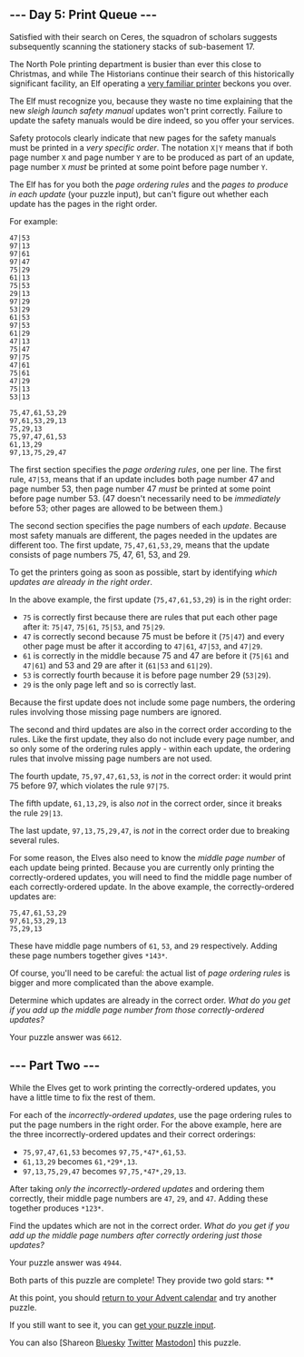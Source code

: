 \--- Day 5: Print Queue ---
----------

Satisfied with their search on Ceres, the squadron of scholars suggests
subsequently scanning the stationery stacks of sub-basement 17.

The North Pole printing department is busier than ever this close to Christmas,
and while The Historians continue their search of this historically significant
facility, an Elf operating a [very familiar printer](/2017/day/1) beckons you
over.

The Elf must recognize you, because they waste no time explaining that the new
*sleigh launch safety manual* updates won't print correctly. Failure to update
the safety manuals would be dire indeed, so you offer your services.

Safety protocols clearly indicate that new pages for the safety manuals must be
printed in a *very specific order*. The notation `X|Y` means that if both page
number `X` and page number `Y` are to be produced as part of an update, page
number `X` *must* be printed at some point before page number `Y`.

The Elf has for you both the *page ordering rules* and the *pages to produce in
each update* (your puzzle input), but can't figure out whether each update has
the pages in the right order.

For example:

```
47|53
97|13
97|61
97|47
75|29
61|13
75|53
29|13
97|29
53|29
61|53
97|53
61|29
47|13
75|47
97|75
47|61
75|61
47|29
75|13
53|13

75,47,61,53,29
97,61,53,29,13
75,29,13
75,97,47,61,53
61,13,29
97,13,75,29,47

```

The first section specifies the *page ordering rules*, one per line. The first
rule, `47|53`, means that if an update includes both page number 47 and page
number 53, then page number 47 *must* be printed at some point before page
number 53. (47 doesn't necessarily need to be *immediately* before 53; other
pages are allowed to be between them.)

The second section specifies the page numbers of each *update*. Because most
safety manuals are different, the pages needed in the updates are different
too. The first update, `75,47,61,53,29`, means that the update consists of page
numbers 75, 47, 61, 53, and 29.

To get the printers going as soon as possible, start by identifying *which
updates are already in the right order*.

In the above example, the first update (`75,47,61,53,29`) is in the right
order:

* `75` is correctly first because there are rules that put each other page after it: `75|47`, `75|61`, `75|53`, and `75|29`.
* `47` is correctly second because 75 must be before it (`75|47`) and every other page must be after it according to `47|61`, `47|53`, and `47|29`.
* `61` is correctly in the middle because 75 and 47 are before it (`75|61` and `47|61`) and 53 and 29 are after it (`61|53` and `61|29`).
* `53` is correctly fourth because it is before page number 29 (`53|29`).
* `29` is the only page left and so is correctly last.

Because the first update does not include some page numbers, the ordering rules
involving those missing page numbers are ignored.

The second and third updates are also in the correct order according to the
rules. Like the first update, they also do not include every page number, and
so only some of the ordering rules apply - within each update, the ordering
rules that involve missing page numbers are not used.

The fourth update, `75,97,47,61,53`, is *not* in the correct order: it would
print 75 before 97, which violates the rule `97|75`.

The fifth update, `61,13,29`, is also *not* in the correct order, since it
breaks the rule `29|13`.

The last update, `97,13,75,29,47`, is *not* in the correct order due to
breaking several rules.

For some reason, the Elves also need to know the *middle page number* of each
update being printed. Because you are currently only printing the
correctly-ordered updates, you will need to find the middle page number of each
correctly-ordered update. In the above example, the correctly-ordered updates
are:

```
75,47,61,53,29
97,61,53,29,13
75,29,13

```

These have middle page numbers of `61`, `53`, and `29` respectively. Adding
these page numbers together gives `*143*`.

Of course, you'll need to be careful: the actual list of *page ordering rules*
is bigger and more complicated than the above example.

Determine which updates are already in the correct order. *What do you get if
you add up the middle page number from those correctly-ordered updates?*

Your puzzle answer was `6612`.

\--- Part Two ---
----------

While the Elves get to work printing the correctly-ordered updates, you have a
little time to fix the rest of them.

For each of the *incorrectly-ordered updates*, use the page ordering rules to
put the page numbers in the right order. For the above example, here are the
three incorrectly-ordered updates and their correct orderings:

* `75,97,47,61,53` becomes `97,75,*47*,61,53`.
* `61,13,29` becomes `61,*29*,13`.
* `97,13,75,29,47` becomes `97,75,*47*,29,13`.

After taking *only the incorrectly-ordered updates* and ordering them
correctly, their middle page numbers are `47`, `29`, and `47`. Adding these
together produces `*123*`.

Find the updates which are not in the correct order. *What do you get if you
add up the middle page numbers after correctly ordering just those updates?*

Your puzzle answer was `4944`.

Both parts of this puzzle are complete! They provide two gold stars: \*\*

At this point, you should [return to your Advent calendar](/2024) and try
another puzzle.

If you still want to see it, you can [get your puzzle input](5/input).

You can also [Shareon [Bluesky](https://bsky.app/intent/compose?text=I%27ve+completed+%22Print+Queue%22+%2D+Day+5+%2D+Advent+of+Code+2024+%23AdventOfCode+https%3A%2F%2Fadventofcode%2Ecom%2F2024%2Fday%2F5) [Twitter](https://twitter.com/intent/tweet?text=I%27ve+completed+%22Print+Queue%22+%2D+Day+5+%2D+Advent+of+Code+2024&url=https%3A%2F%2Fadventofcode%2Ecom%2F2024%2Fday%2F5&related=ericwastl&hashtags=AdventOfCode) [Mastodon](javascript:void(0);)] this puzzle.
